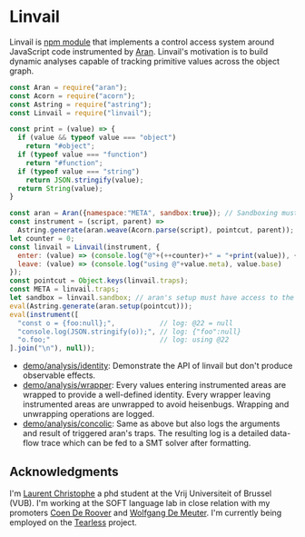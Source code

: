 # Linvail

Linvail is [npm module](https://www.npmjs.com/linvail) that implements a control access system around JavaScript code instrumented by [Aran](https://github.com/lachrist/aran).
Linvail's motivation is to build dynamic analyses capable of tracking primitive values across the object graph.

```js
const Aran = require("aran");
const Acorn = require("acorn");
const Astring = require("astring");
const Linvail = require("linvail");

const print = (value) => {
  if (value && typeof value === "object")
    return "#object";
  if (typeof value === "function")
    return "#function";
  if (typeof value === "string")
    return JSON.stringify(value);
  return String(value);
}

const aran = Aran({namespace:"META", sandbox:true}); // Sandboxing must be enabled!
const instrument = (script, parent) =>
  Astring.generate(aran.weave(Acorn.parse(script), pointcut, parent));
let counter = 0;
const linvail = Linvail(instrument, {
  enter: (value) => (console.log("@"+(++counter)+" = "+print(value)), {base:value,meta:counter}),
  leave: (value) => (console.log("using @"+value.meta), value.base)
});
const pointcut = Object.keys(linvail.traps);
const META = linvail.traps;
let sandbox = linvail.sandbox; // aran's setup must have access to the linvail's sandbox
eval(Astring.generate(aran.setup(pointcut)));
eval(instrument([
  "const o = {foo:null};",           // log: @22 = null
  "console.log(JSON.stringify(o));", // log: {"foo":null}
  "o.foo;"                           // log: using @22
].join("\n"), null));
```

* [demo/analysis/identity](https://cdn.rawgit.com/lachrist/linvail/75094a24/demo/output/identity-delta.html):
  Demonstrate the API of linvail but don't produce observable effects.
* [demo/analysis/wrapper](https://cdn.rawgit.com/lachrist/linvail/75094a24/demo/output/wrapper-delta.html):
  Every values entering instrumented areas are wrapped to provide a well-defined identity.
  Every wrapper leaving instrumented areas are unwrapped to avoid heisenbugs.
  Wrapping and unwrapping operations are logged.
* [demo/analysis/concolic](https://cdn.rawgit.com/lachrist/linvail/75094a24/demo/output/concolic-delta.html):
  Same as above but also logs the arguments and result of triggered aran's traps.
  The resulting log is a detailed data-flow trace which can be fed to a SMT solver after formatting.

## Acknowledgments

I'm [Laurent Christophe](http://soft.vub.ac.be/soft/members/lachrist) a phd student at the Vrij Universiteit of Brussel (VUB).
I'm working at the SOFT language lab in close relation with my promoters [Coen De Roover](http://soft.vub.ac.be/soft/members/cderoove) and [Wolfgang De Meuter](http://soft.vub.ac.be/soft/members/wdmeuter).
I'm currently being employed on the [Tearless](http://soft.vub.ac.be/tearless/pages/index.html) project.

<!-- 

built on top of  that enable control the flow of values that enter and leave instrumented code areas.
 values 
to deploy a transitive membranewhich enables data-flow centric dynamic analyses such as taint analyses and symbolic execution of JavaScript programs.
To install, run `npm install aran linvail`.
Technically, invoking the top-level function of this module returns the Aran's traps necessary to implement a transitive membrane around the instrumented code.
In clear that means that Linvail enables you to intercept all the values entering and leaving instrumented code areas.
The code below is an [Otiluke's transpiler](https://github.com/lachrist/otiluke) which implements the identity membrane.
In [Linvail's demo page](http://rawgit.com/lachrist/linvail/master/demo/index.html) you can experiment other analyses which actually do something.

```js
var Aran = require("aran");
var Linvail = require("linvail");
const aran = Aran({namespace:"META"});
const instrument = (script, parent) =>
  Astring.generate(aran.weave(Acorn.parse(script), pointcut, parent));
const membrane = {};
let counter = 0;
const pointers = new WeakMap();
const print = (value) => {
  if (pointers.has(value))
    return 
  if (value && typeof value === "object")
    return "object";
  if (typeof value === "function")
    return "function";
  return String(value);
}
membrane.enter = (value) => console.log("enter "+print(value))

module.exports = function (options) {
  function enter (val, idx, ctx) {
    return val;
  }
  function leave (val, idx, ctx) {
    return val;
  }
  global._meta_ = Linvail(enter, leave);
  var aran = Aran({
    traps: Object.keys(global._meta_),
    namespace: "_meta_"
  });
  return aran.instrument;
};
```

## Why the heck do I need Linvail for?

[Aran](https://github.com/lachrist/aran) and program instrumentation in general is good for introspecting the control flow and tracking pointers.
Things become more difficult when the analysis has to reason about primitive values as well.
For instance there is no way at the JavaScript language level to differentiate two `null` values even though they have a different origin.
Such restriction applies to every primitive values.
Technically, it is because primitive values are inlined into different parts of the program's state -- e.g.: inside the environment and structures inside the store.
All of these copying blur the concept of a primitive value's identity and lifetime.
On the contrary, objects -- i.e. pointers -- can be properly differentiated based on their address in the store.
Such situation happens in almost every mainstream programming languages.
In the remainder of this section we give three examples of dynamic analyses which requires differentiating primitive values based on their origin and are therefore challenging to implement properly on top of [Aran](https://github.com/lachrist/aran) and simple program instrumenter in general.

1. **Debugging NaN appearances**
  In this first example, we want to provide an analysis which tracks the origin of `NaN` (not-a-number) values.
  The problem with `NaN` values is that they can easily propagate as the program is executed such that detecting the original cause of a `NaN` appearance is often tedious for large programs.
  Consider the program below which alerts "Your age is: NaN".
  ```js
  var year = Number(document.getElementById("bdate").avlue);
  // many lines with many unrelated NaNs appearances
  alert("Your age is: " + (2016 - year));
  ```
  Simply printing every appearance of `NaN` values runs under the risk of overwhelming the programmer with unrelated `NaN` appearances.
  We would like to know only of the `NaN` that caused the alert to display an buggy message.
  It is therefore crucial to differentiate `NaN` values which cannot be done at the JavaScript language level.

2. **Taint analysis**
  Taint analysis consists in marking -- or *tainting* -- values coming from predefined source of information and preventing them from flowing through predefined sinks of information.
  As tainted values are manipulated through the program, the taint should be properly propagated to dependent values. 
  ```js
  var password = document.getElementById("password"); // predefined source
  var secret = password.value; // tainted string
  var secrets = secret.split(""); // array of tainted characters
  sendToShadyThirdPartyServer(secrets); // predefined sink
  ```
  Lets suppose that the password was `"trustno1"`.
  N.B. strings are primitive values in JavaScript.
  After splitting this string to characters we cannot simply taint all string being `"t"`, `"r"`, `"u"`, `"s"`, `"t"`, "`n`", "`o`", `"1"`.
  This would lead to serious over-tainting and diminish the precision and usefulness of the analysis.
  As for the `Nan` debugger we crucially need to differentiate primitive values based on their origin and not only their value.

3. **Concolic Testing**
  Concolic testing aims at automatically exploring all the control-flow paths a program can take for validation purpose.
  It involves gathering mathematic formula on a program's inputs as it is being executed.
  Later, these formula can be given to a constraint solver to steer the program into a unexplored execution path.
  Consider the program below which has two different outcomes based on the birthdate of the user.
  A successful concolic tester should be able to generate an birthdate input that leads the program to the consequent branch and an other birthdate input that leads the program to the alternate branch.
  ```js
  var input = document.getElemenById("bdate").value;
  var bdate = input.value // new symbolic value [α]
  var age = bdate - 2016; // new constraint [β = α - 2016]
  var isminor = age > 17; // new constraint [γ = β > 17]
  if (isminor) {          // path condition [γ && γ = β > 17 && β = α - 2016]
    // do something
  } else {                // path condition [!γ && γ = β > 17 && β = α - 2016]
    // do something else
  }
  ```
  It should be clear that confusing two primitive values having different origin would easily lead to erroneous path constraint.

## Solutions

In this section we investigate different ways to track primitive values across the program's execution.

1. *Shadow States*
  For low-level languages such as binary code, primitive values are often tracked by maintaining a so called "shadow state" that mirrors the concrete program state.
  This shadow state contains analysis-related information about the program values situated at the same location in the concrete state. 
  [Valgrind](http://valgrind.org/) is a popular binary instrumentation framework which utilizes this technique to enables many data-flow analyses.
  The difficulty of this technique lies in maintaining the shadow state as non-instrumented functions are being executed.
  An important class of functions that cannot be instrumented are built-in functions.
  Because the semantic of JavaScript built-in functions is much more complex than the semantic of built-in binary code procedures, we argue that shadow state can never be completely kept in sync with the concrete state.
2. *Record And Replay*
  Record and replay systems such as [Jalangi](https://github.com/SRA-SiliconValley/jalangi) are an intelligent response to the challenge of keeping in sync the shadow states with the concrete state.
  Observing that divergences between the shadow and concrete states cannot be completely avoided, these systems allows divergences in the replay phase which can be resolved by the trace gathered during the record phase.
  We propose two arguments against such technique:
  First, every time divergences are resolved in the replay phase, values with unknown origin are being introduced which necessarily diminish the precision of the resulting analysis.
  Second, the replay phase only provide information about partial execution which can be puzzling to reason about.
3. *Wrappers*
  Instead of providing a entire separated shadow state, wrappers constitutes a finer grained solution.
  By wrapping primitive values inside objects we can simply let them propagate.
  The problem with wrappers is to make them behave like their wrapped primitive value.

  2. *Boxed Values*
    JavaScript enables to box the following primitive values: booleans, numbers and strings.
    However this solution is not perfect for two reasons: first it does not enables tracking `undefined` and `null` and second, as shown below, boxed values does not always behave like their primitive counterpart.
    ```js
    // Strings cannot be differentiated based on their origin
    var string1 = "abc";
    var string2 = "abc";
    assert(string1 === string2);
    // Boxed strings can be differentiated based on their origin
    var boxedString1 = new String("abc");
    var boxedString2 = new String("abc");
    assert(boxedString1 !== boxedString2);
    // In some cases boxed string behave like strings.
    assert(string1 + string2 === boxedString1 + boxedString2);
    assert(JSON.stringify({a:string1}) === JSON.stringify({a:boxedString1}));
    // In some other cases they don't...
    var x = "bar";
    string1.foo = x;
    boxedString1.foo = x;
    assert(string1.foo !== boxedString1.foo);
    ```
  3. *valueOf method*
    A similar mechanism to boxed value is to 
    Many builtin JavaScript procedures expecting a primitive value but receiving on object will try to convert this object into a primitive using its `valueOf` method.
    ```js
    var x = null
    var xValueOf = {
      inner: null,
      valueOf: function () { this.inner }
    }
    assert(JSON.stringify({a:x}) !== JSON.stringify({a:xValueOf}));
    ```
    Under the hood, boxed primitive values are using the `valueOf` method to convert an object

  4. *explicit wrapper*


 -->